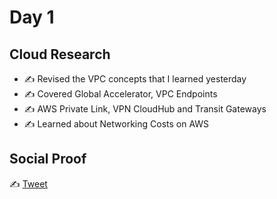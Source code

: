# Day 1

## Cloud Research

- ✍️ Revised the VPC concepts that I learned yesterday
- ✍️ Covered Global Accelerator, VPC Endpoints
- ✍️ AWS Private Link, VPN CloudHub and Transit Gateways
- ✍️ Learned about Networking Costs on AWS

## Social Proof

✍️ [Tweet](https://twitter.com/afraz_momin/status/1288176196744699905?s=20)
